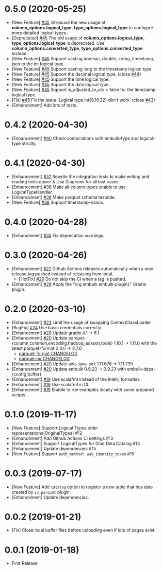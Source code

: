 0.5.0 (2020-05-25)
==================

* [New Feature] [#45](https://github.com/civitaspo/embulk-output-s3_parquet/pull/45) Introduce the new usage of **column_options.logical_type**, **type_options.logical_type** to configure more detailed logical types.
* [Deprecated] [#45](https://github.com/civitaspo/embulk-output-s3_parquet/pull/45) The old usage of **column_options.logical_type**, **type_options.logical_type** is deprecated. Use **column_options.converted_type**, **type_options.converted_type** instead.
* [New Feature] [#45](https://github.com/civitaspo/embulk-output-s3_parquet/pull/45) Support casting boolean, double, string, timestamp, json to the int logical type.
* [New Feature] [#45](https://github.com/civitaspo/embulk-output-s3_parquet/pull/45) Support casting long to the timestamp logical type.
* [New Feature] [#45](https://github.com/civitaspo/embulk-output-s3_parquet/pull/45) Support the decimal logical type. (close [#44](https://github.com/civitaspo/embulk-output-s3_parquet/issues/44))
* [New Feature] [#45](https://github.com/civitaspo/embulk-output-s3_parquet/pull/45) Support the time logical type.
* [New Feature] [#45](https://github.com/civitaspo/embulk-output-s3_parquet/pull/45) Support the date logical type.
* [New Feature] [#45](https://github.com/civitaspo/embulk-output-s3_parquet/pull/45) Support is_adjusted_to_utc = false for the timestamp logical type.
* [Fix] [#45](https://github.com/civitaspo/embulk-output-s3_parquet/pull/45) Fix the issue 'Logical type int{8,16,32} don't work' (close [#43](https://github.com/civitaspo/embulk-output-s3_parquet/issues/43))
* [Enhancement] Add lots of tests.

0.4.2 (2020-04-30)
==================

* [Enhancement] [#40](https://github.com/civitaspo/embulk-output-s3_parquet/pull/40) Check combinations with embulk-type and logical-type strictly.

0.4.1 (2020-04-30)
==================

* [Enhancement] [#37](https://github.com/civitaspo/embulk-output-s3_parquet/pull/37) Rewrite the integration tests to make writing and reading tests easier & Use Diagrams for all test cases.
* [Enhancement] [#38](https://github.com/civitaspo/embulk-output-s3_parquet/pull/38) Make all column types enable to use LogicalTypeHandler.
* [Enhancement] [#38](https://github.com/civitaspo/embulk-output-s3_parquet/pull/38) Make parquet schema testable.
* [New Feature] [#38](https://github.com/civitaspo/embulk-output-s3_parquet/pull/38) Support timestamp-nanos.

0.4.0 (2020-04-28)
==================

* [Enhancement] [#35](https://github.com/civitaspo/embulk-output-s3_parquet/pull/35) Fix deprecation warnings.


0.3.0 (2020-04-26)
==================

* [Enhancement] [#27](https://github.com/civitaspo/embulk-output-s3_parquet/pull/27) Github Actions releases automatically when a new release tag pushed instead of releasing from local.
  * [HotFix] [#29](https://github.com/civitaspo/embulk-output-s3_parquet/pull/29) Do not skip the CI when a tag is pushed.
* [Enhancement] [#28](https://github.com/civitaspo/embulk-output-s3_parquet/pull/28) Apply the "org.embulk.embulk-plugins" Gradle plugin.

0.2.0 (2020-03-10)
==================

* [Enhancement] [#23](https://github.com/civitaspo/embulk-output-s3_parquet/pull/23) Limit the usage of swapping ContextClassLoader
* [BugFix] [#24](https://github.com/civitaspo/embulk-output-s3_parquet/pull/24) Use basic credentials correctly
* [Enhancement] [#20](https://github.com/civitaspo/embulk-output-s3_parquet/pull/20) Update gradle 4.1 -> 6.1
* [Enhancement] [#20](https://github.com/civitaspo/embulk-output-s3_parquet/pull/20) Update parquet-{column,common,encoding,hadoop,jackson,tools} 1.10.1 -> 1.11.0 with the latest parquet-format 2.4.0 -> 2.7.0
    * [parquet-format CHANGELOG](https://github.com/apache/parquet-format/blob/master/CHANGES.md)
    * [parquet-mr CHANGELOG](https://github.com/apache/parquet-mr/blob/apache-parquet-1.11.0/CHANGES.md#version-1110)
* [Enhancement] [#20](https://github.com/civitaspo/embulk-output-s3_parquet/pull/20) Update aws-java-sdk 1.11.676 -> 1.11.739
* [Enhancement] [#20](https://github.com/civitaspo/embulk-output-s3_parquet/pull/20) Update embulk 0.9.20 -> 0.9.23 with embulk-deps-{config,buffer}
* [Enhancement] [#19](https://github.com/civitaspo/embulk-output-s3_parquet/pull/19) Use scalafmt instead of the Intellij formatter.
* [Enhancement] [#19](https://github.com/civitaspo/embulk-output-s3_parquet/pull/19) Use scalafmt in CI.
* [Enhancement] [#19](https://github.com/civitaspo/embulk-output-s3_parquet/pull/19) Enable to run examples locally with some prepared scripts.

0.1.0 (2019-11-17)
==================

* [New Feature] Support Logical Types older representations(OriginalTypes) #12 
* [Enhancement] Add Github Actions CI settings #13 
* [Enhancement] Support LogicalTypes for Glue Data Catalog #14 
* [Enhancement] Update dependencies #15
* [New Feature] Support `auth_method: web_identity_token` #15 

0.0.3 (2019-07-17)
==================

* [New Feature] Add `catalog` option to register a new table that has data created by `s3_parquet` plugin.
* [Enhancement] Update dependencies.

0.0.2 (2019-01-21)
==================

* [Fix] Close local buffer files before uploading even if lots of pages exist.

0.0.1 (2019-01-18)
==================

* First Release
